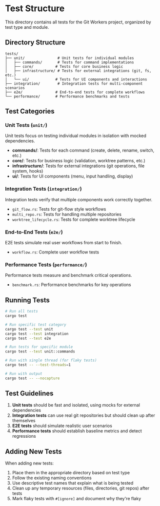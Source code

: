 # Test Structure

This directory contains all tests for the Git Workers project, organized by test type and module.

## Directory Structure

```
tests/
├── unit/               # Unit tests for individual modules
│   ├── commands/       # Tests for command implementations
│   ├── core/          # Tests for core business logic
│   ├── infrastructure/ # Tests for external integrations (git, fs, etc.)
│   └── ui/            # Tests for UI components and interactions
├── integration/        # Integration tests for multi-component scenarios
├── e2e/               # End-to-end tests for complete workflows
└── performance/       # Performance benchmarks and tests
```

## Test Categories

### Unit Tests (`unit/`)

Unit tests focus on testing individual modules in isolation with mocked dependencies.

- **commands/**: Tests for each command (create, delete, rename, switch, etc.)
- **core/**: Tests for business logic (validation, worktree patterns, etc.)
- **infrastructure/**: Tests for external integrations (git operations, file system, hooks)
- **ui/**: Tests for UI components (menu, input handling, display)

### Integration Tests (`integration/`)

Integration tests verify that multiple components work correctly together.

- `git_flow.rs`: Tests for git-flow style workflows
- `multi_repo.rs`: Tests for handling multiple repositories
- `worktree_lifecycle.rs`: Tests for complete worktree lifecycle

### End-to-End Tests (`e2e/`)

E2E tests simulate real user workflows from start to finish.

- `workflow.rs`: Complete user workflow tests

### Performance Tests (`performance/`)

Performance tests measure and benchmark critical operations.

- `benchmark.rs`: Performance benchmarks for key operations

## Running Tests

```bash
# Run all tests
cargo test

# Run specific test category
cargo test --test unit
cargo test --test integration
cargo test --test e2e

# Run tests for specific module
cargo test --test unit::commands

# Run with single thread (for flaky tests)
cargo test -- --test-threads=1

# Run with output
cargo test -- --nocapture
```

## Test Guidelines

1. **Unit tests** should be fast and isolated, using mocks for external dependencies
2. **Integration tests** can use real git repositories but should clean up after themselves
3. **E2E tests** should simulate realistic user scenarios
4. **Performance tests** should establish baseline metrics and detect regressions

## Adding New Tests

When adding new tests:

1. Place them in the appropriate directory based on test type
2. Follow the existing naming conventions
3. Use descriptive test names that explain what is being tested
4. Clean up any temporary resources (files, directories, git repos) after tests
5. Mark flaky tests with `#[ignore]` and document why they're flaky
